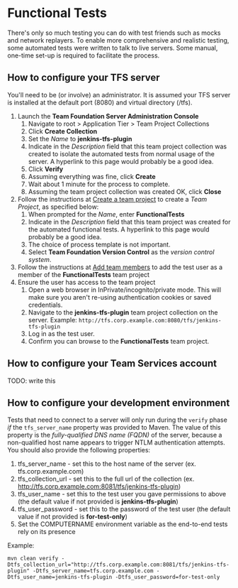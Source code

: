 Functional Tests
================
There's only so much testing you can do with test friends such as mocks and network replayers.  To enable more comprehensive and realistic testing, some automated tests were written to talk to live servers.  Some manual, one-time set-up is required to facilitate the process.

How to configure your TFS server
--------------------------------
You'll need to be (or involve) an administrator.  It is assumed your TFS server is installed at the default port (8080) and virtual directory (/tfs).

1. Launch the **Team Foundation Server Administration Console**
    1. Navigate to root > Application Tier > Team Project Collections
    2. Click **Create Collection**
    3. Set the *Name* to **jenkins-tfs-plugin**
    4. Indicate in the *Description* field that this team project collection was created to isolate the automated tests from normal usage of the server.  A hyperlink to this page would probably be a good idea.
    5. Click **Verify**
    6. Assuming everything was fine, click **Create**
    7. Wait about 1 minute for the process to complete.
    8. Assuming the team project collection was created OK, click **Close**
2. Follow the instructions at [Create a team project](https://msdn.microsoft.com/library/ms181477.aspx) to create a *Team Project*, as specified below:
    1. When prompted for the *Name*, enter **FunctionalTests**
    2. Indicate in the *Description* field that this team project was created for the automated functional tests.  A hyperlink to this page would probably be a good idea.
    3. The choice of process template is not important.
    4. Select **Team Foundation Version Control** as the *version control system*.
4. Follow the instructions at [Add team members](https://msdn.microsoft.com/en-us/library/jj920206.aspx) to add the test user as a member of the **FunctionalTests** team project
5. Ensure the user has access to the team project
    1. Open a web browser in InPrivate/incognito/private mode.  This will make sure you aren't re-using authentication cookies or saved credentials.
    2. Navigate to the **jenkins-tfs-plugin** team project collection on the server.  Example:  `http://tfs.corp.example.com:8080/tfs/jenkins-tfs-plugin`
    3. Log in as the test user.
    4. Confirm you can browse to the **FunctionalTests** team project.


How to configure your Team Services account
-------------------------------------------
TODO: write this


How to configure your development environment
---------------------------------------------
Tests that need to connect to a server will only run during the `verify` phase *if* the `tfs_server_name` property was provided to Maven.  The value of this property is the *fully-qualified DNS name (FQDN)* of the server, because a non-qualified host name appears to trigger NTLM authentication attempts.
You should also provide the following properties:

1. tfs_server_name - set this to the host name of the server (ex. tfs.corp.example.com)
2. tfs_collection_url - set this to the full url of the collection (ex. http://tfs.corp.example.com:8081/tfs/jenkins-tfs-plugin)
3. tfs_user_name - set this to the test user you gave permissions to above (the default value if not provided is **jenkins-tfs-plugin**)
4. tfs_user_password - set this to the password of the test user (the default value if not provided is **for-test-only**)
5. Set the COMPUTERNAME environment variable as the end-to-end tests rely on its presence

Example:

    mvn clean verify -Dtfs_collection_url="http://tfs.corp.example.com:8081/tfs/jenkins-tfs-plugin" -Dtfs_server_name=tfs.corp.example.com -Dtfs_user_name=jenkins-tfs-plugin -Dtfs_user_password=for-test-only

